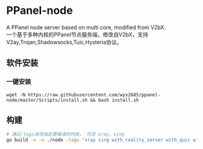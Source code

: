 # PPanel-node

A PPanel node server based on multi core, modified from V2bX.  
一个基于多种内核的PPanel节点服务端，修改自V2bX，支持V2ay,Trojan,Shadowsocks,Tuic,Hysteria协议。

## 软件安装

### 一键安装

```
wget -N https://raw.githubusercontent.com/wyx2685/ppanel-node/master/Scripts/install.sh && bash install.sh
```

## 构建
``` bash
# 通过-tags选项指定要编译的内核， 可选 xray，sing
go build -v -o ./node -tags "xray sing with_reality_server with_quic with_grpc with_utls with_wireguard with_acme" -trimpath -ldflags "-s -w -buildid="
```

